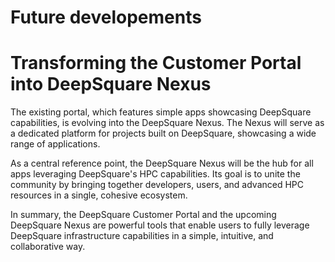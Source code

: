 # Future developements

# Transforming the Customer Portal into DeepSquare Nexus

The existing portal, which features simple apps showcasing DeepSquare capabilities, is evolving into the DeepSquare Nexus. The Nexus will serve as a dedicated platform for projects built on DeepSquare, showcasing a wide range of applications.

As a central reference point, the DeepSquare Nexus will be the hub for all apps leveraging DeepSquare's HPC capabilities. Its goal is to unite the community by bringing together developers, users, and advanced HPC resources in a single, cohesive ecosystem.

In summary, the DeepSquare Customer Portal and the upcoming DeepSquare Nexus are powerful tools that enable users to fully leverage DeepSquare infrastructure capabilities in a simple, intuitive, and collaborative way.
